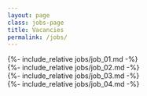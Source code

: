 ```yaml
---
layout: page
class: jobs-page
title: Vacancies
permalink: /jobs/
---
```


<div id="BambooHR" data-domain="frequencyadvisors.bamboohr.com" data-version="1.0.0" data-departmentId=""></div><script src="https://frequencyadvisors.bamboohr.com/js/embed.js" type="text/javascript" async defer></script>
<div class="card">
    {%- include_relative jobs/job_01.md -%}
</div>
<div class="card">
    {%- include_relative jobs/job_02.md -%}
</div>
<div class="card">
    {%- include_relative jobs/job_03.md -%}
</div>
<div class="card">
    {%- include_relative jobs/job_04.md -%}
</div>
